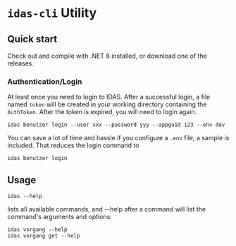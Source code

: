 # `idas-cli` Utility

## Quick start

Check out and compile with .NET 8 installed, or download one of the releases.

### Authentication/Login

At least once you need to login to IDAS. After a successful login, a file named `token` will be created in your working directory containing the `AuthToken`. After the token is expired, you will need to login again.

```
idas benutzer login --user xxx --password yyy --appguid 123 --env dev
```

You can save a lot of time and hassle if you configure a `.env` file, a sample is included. That reduces the login command to 

```
idas benutzer login
```

## Usage

```
idas --help
```

lists all available commands, and --help after a command will list the command's arguments and options:

```
idas vorgang --help
idas vorgang get --help
```
